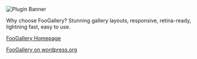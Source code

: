 ![Plugin Banner](https://s3.amazonaws.com/foogallery/foogallery-large.png)

Why choose FooGallery? Stunning gallery layouts, responsive, retina-ready, lightning fast, easy to use.

[FooGallery Homepage](https://fooplugins.com/foogallery-wordpress-gallery-plugin/)

[FooGallery on wordpress.org](https://wordpress.org/plugins/foogallery/)
